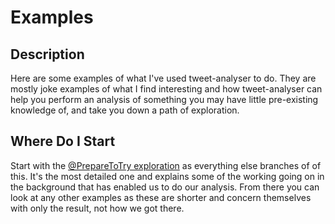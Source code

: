 # Examples

## Description

Here are some examples of what I've used tweet-analyser to do. They are mostly joke examples of
what I find interesting and how tweet-analyser can help you perform an analysis of something you
may have little pre-existing knowledge of, and take you down a path of exploration.

## Where Do I Start

Start with the [@PrepareToTry exploration](@PrepareToTry/README.md) as everything else
branches of of this. It's the most detailed one and explains some of the working going on in
the background that has enabled us to do our analysis. From there you can look at any other
examples as these are shorter and concern themselves with only the result, not how we got there.